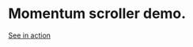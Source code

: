 Momentum scroller demo.
=============

[See in action](http://alexeykomov.github.io/momentum-scroller-demo)

